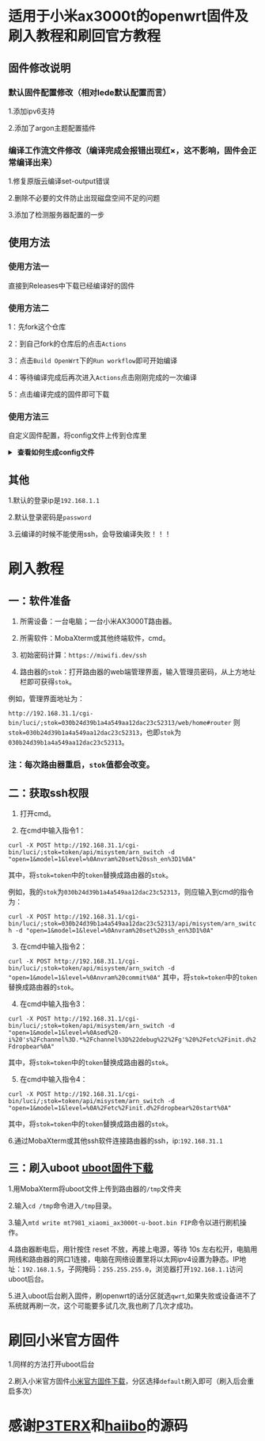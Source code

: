 # 适用于小米ax3000t的openwrt固件及刷入教程和刷回官方教程

## 固件修改说明

### 默认固件配置修改（相对lede默认配置而言）

1.添加ipv6支持 

2.添加了argon主题配置插件

### 编译工作流文件修改（编译完成会报错出现红×，这不影响，固件会正常编译出来）

1.修复原版云编译set-output错误

2.删除不必要的文件防止出现磁盘空间不足的问题

3.添加了检测服务器配置的一步

## 使用方法

### 使用方法一

直接到Releases中下载已经编译好的固件

### 使用方法二

1：先fork这个仓库

2：到自己fork的仓库后的点击`Actions`

3：点击`Build OpenWrt`下的`Run workflow`即可开始编译

4：等待编译完成后再次进入`Actions`点击刚刚完成的一次编译

5：点击编译完成的固件即可下载

### 使用方法三

自定义固件配置，将config文件上传到仓库里
<details>
<summary><b>&nbsp;查看如何生成config文件</b></summary>

1. 首先装好 Linux 系统，推荐 Debian 11 或 Ubuntu LTS

2. 安装编译依赖环境

   ```bash
   sudo apt update -y
   sudo apt full-upgrade -y
   sudo apt install -y ack antlr3 asciidoc autoconf automake autopoint binutils bison build-essential \
   bzip2 ccache cmake cpio curl device-tree-compiler fastjar flex gawk gettext gcc-multilib g++-multilib \
   git gperf haveged help2man intltool libc6-dev-i386 libelf-dev libglib2.0-dev libgmp3-dev libltdl-dev \
   libmpc-dev libmpfr-dev libncurses5-dev libncursesw5-dev libreadline-dev libssl-dev libtool lrzsz \
   mkisofs msmtp nano ninja-build p7zip p7zip-full patch pkgconf python2.7 python3 python3-pyelftools \
   libpython3-dev qemu-utils rsync scons squashfs-tools subversion swig texinfo uglifyjs upx-ucl unzip \
   vim wget xmlto xxd zlib1g-dev
   ```

3. 下载源代码，更新 feeds 并安装到本地

   ```bash
   git clone https://github.com/coolsnowwolf/lede
   cd lede
   ./scripts/feeds update -a
   ./scripts/feeds install -a
   ```

4. 复制 diy-script.sh 文件内所有内容到命令行，添加自定义插件和自定义设置

5. 命令行输入 `make menuconfig` 选择配置，选好配置后导出差异部分到 seed.config 文件

   ```bash
   make defconfig
   ./scripts/diffconfig.sh > seed.config
   ```

7. 命令行输入 `cat seed.config` 查看这个文件，也可以用文本编辑器打开

8. 复制 seed.config 文件内所有内容到 configs 目录对应文件中覆盖就可以了

   **如果看不懂编译界面可以参考 YouTube 视频：[软路由固件 OpenWrt 编译界面设置](https://www.youtube.com/watch?v=jEE_J6-4E3Y&list=WL&index=7)**
</details>


## 其他

1.默认的登录ip是`192.168.1.1`

2.默认登录密码是`password`

3.云编译的时候不能使用ssh，会导致编译失败！！！


# 刷入教程

## 一：软件准备

1. 所需设备：一台电脑；一台小米AX3000T路由器。

2. 所需软件：MobaXterm或其他终端软件，cmd。

3. 初始密码计算：`https://miwifi.dev/ssh`

4. 路由器的`stok`：打开路由器的web端管理界面，输入管理员密码，从上方地址栏即可获得`stok`。

例如，管理界面地址为：

`http://192.168.31.1/cgi-bin/luci/;stok=030b24d39b1a4a549aa12dac23c52313/web/home#router`
    则`stok=030b24d39b1a4a549aa12dac23c52313`，也即`stok`为`030b24d39b1a4a549aa12dac23c52313`。

### 注：每次路由器重启，`stok`值都会改变。


## 二：获取ssh权限

1. 打开cmd。

2. 在cmd中输入指令1：

`curl -X POST http://192.168.31.1/cgi-bin/luci/;stok=token/api/misystem/arn_switch -d "open=1&model=1&level=%0Anvram%20set%20ssh_en%3D1%0A"`

其中，将`stok=token`中的`token`替换成路由器的`stok`。

例如，我的`stok`为`030b24d39b1a4a549aa12dac23c52313`，则应输入到cmd的指令为：

`curl -X POST http://192.168.31.1/cgi-bin/luci/;stok=030b24d39b1a4a549aa12dac23c52313/api/misystem/arn_switch -d "open=1&model=1&level=%0Anvram%20set%20ssh_en%3D1%0A"`

3. 在cmd中输入指令2：

`curl -X POST http://192.168.31.1/cgi-bin/luci/;stok=token/api/misystem/arn_switch -d "open=1&model=1&level=%0Anvram%20commit%0A"`
    其中，将`stok=token`中的`token`替换成路由器的`stok`。

4. 在cmd中输入指令3：

`curl -X POST http://192.168.31.1/cgi-bin/luci/;stok=token/api/misystem/arn_switch -d "open=1&model=1&level=%0Ased%20-i%20's%2Fchannel%3D.*%2Fchannel%3D%22debug%22%2Fg'%20%2Fetc%2Finit.d%2Fdropbear%0A"`

其中，将`stok=token`中的`token`替换成路由器的`stok`。

5. 在cmd中输入指令4：

`curl -X POST http://192.168.31.1/cgi-bin/luci/;stok=token/api/misystem/arn_switch -d "open=1&model=1&level=%0A%2Fetc%2Finit.d%2Fdropbear%20start%0A"`

其中，将`stok=token`中的`token`替换成路由器的`stok`。

6.通过MobaXterm或其他ssh软件连接路由器的ssh，ip:`192.168.31.1`


## 三：刷入uboot [uboot固件下载](https://wwk.lanzouo.com/isDQD24feyxi)

1.用MobaXterm将uboot文件上传到路由器的`/tmp`文件夹

2.输入`cd /tmp`命令进入`/tmp`目录。

3.输入`mtd write mt7981_xiaomi_ax3000t-u-boot.bin FIP`命令以进行刷机操作。

4.路由器断电后，用针按住 reset 不放，再接上电源，等待 10s 左右松开，电脑用网线和路由器的网口1连接，电脑在网络设置里将以太网ipv4设置为静态。IP地址：`192.168.1.5`，子网掩码：`255.255.255.0`，浏览器打开`192.168.1.1`访问uboot后台。

5.进入uboot后台刷入固件，刷openwrt的话分区就选`qwrt`,如果失败或设备进不了系统就再刷一次，这个可能要多试几次,我也刷了几次才成功。


# 刷回小米官方固件

1.同样的方法打开uboot后台

2.刷入小米官方固件[小米官方固件下载](https://wwk.lanzouo.com/i8ctn24fdqsj)，分区选择`default`刷入即可（刷入后会重启多次）

# 感谢[P3TERX](https://github.com/P3TERX/Actions-OpenWrt)和[haiibo](https://github.com/haiibo/OpenWrt)的源码
